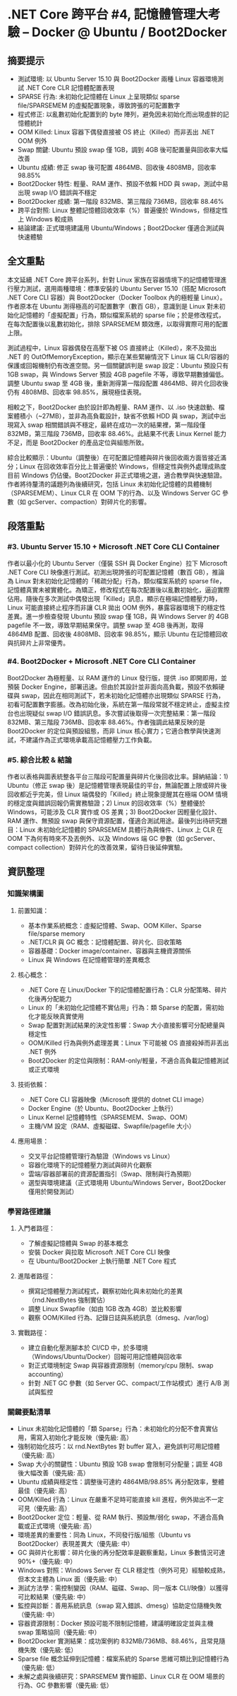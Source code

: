 # .NET Core 跨平台 #4, 記憶體管理大考驗 – Docker @ Ubuntu / Boot2Docker

## 摘要提示
- 測試環境: 以 Ubuntu Server 15.10 與 Boot2Docker 兩種 Linux 容器環境測試 .NET Core CLR 記憶體配置表現
- SPARSE 行為: 未初始化記憶體在 Linux 上呈現類似 sparse file/SPARSEMEM 的虛擬配置現象，導致誇張的可配置數字
- 程式修正: 以亂數初始化配置到的 byte 陣列，避免因未初始化而出現虛胖的記憶體統計
- OOM Killed: Linux 容器下偶發直接被 OS 終止（Killed）而非丟出 .NET OOM 例外
- Swap 關鍵: Ubuntu 預設 swap 僅 1GB，調到 4GB 後可配置量與回收率大幅改善
- Ubuntu 成績: 修正 swap 後可配置 4864MB、回收後 4808MB，回收率 98.85%
- Boot2Docker 特性: 輕量、RAM 運作、預設不依賴 HDD 與 swap，測試中易出現 swap I/O 錯誤與不穩定
- Boot2Docker 成績: 第一階段 832MB、第三階段 736MB，回收率 88.46%
- 跨平台對照: Linux 整體記憶體回收效率（%）普遍優於 Windows，但穩定性上 Windows 較成熟
- 結論建議: 正式環境建議用 Ubuntu/Windows；Boot2Docker 僅適合測試與快速體驗

## 全文重點
本文延續 .NET Core 跨平台系列，針對 Linux 家族在容器情境下的記憶體管理進行壓力測試，選用兩種環境：標準安裝的 Ubuntu Server 15.10（搭配 Microsoft .NET Core CLI 容器）與 Boot2Docker（Docker Toolbox 內的極輕量 Linux）。作者原本在 Ubuntu 測得極高的可配置數字（數百 GB），意識到是 Linux 對未初始化記憶體的「虛擬配置」行為，類似檔案系統的 sparse file；於是修改程式，在每次配置後以亂數初始化，排除 SPARSEMEM 類效應，以取得實際可用的配置上限。

測試過程中，Linux 容器偶發在高壓下被 OS 直接終止（Killed），來不及拋出 .NET 的 OutOfMemoryException，顯示在某些緊繃情況下 Linux 端 CLR/容器的保護或回報機制仍有改進空間。另一個關鍵誤判是 swap 設定：Ubuntu 預設只有 1GB swap，與 Windows Server 預設 4GB pagefile 不等，導致早期數據偏低。調整 Ubuntu swap 至 4GB 後，重新測得第一階段配置 4864MB、碎片化回收後仍有 4808MB、回收率 98.85%，展現極佳表現。

相較之下，Boot2Docker 由於設計即為輕量、RAM 運作、以 .iso 快速啟動、檔案體積小（~27MB），並非為高負載設計，缺省不依賴 HDD 與 swap，測試中出現寫入 swap 相關錯誤與不穩定，最終在成功一次的結果裡，第一階段僅 832MB，第三階段 736MB，回收率 88.46%。此結果不代表 Linux Kernel 能力不足，而是 Boot2Docker 的產品定位與組態所致。

綜合比較顯示：Ubuntu（調整後）在可配置記憶體與碎片後回收兩方面皆接近滿分；Linux 在回收效率百分比上普遍優於 Windows，但穩定性與例外處理成熟度目前 Windows 仍佔優。Boot2Docker 非正式環境之選，適合教學與快速驗證。作者將待釐清的議題列為後續研究，包括 Linux 未初始化記憶體的具體機制（SPARSEMEM）、Linux CLR 在 OOM 下的行為、以及 Windows Server GC 參數（如 gcServer、compaction）對碎片化的影響。

## 段落重點
### #3. Ubuntu Server 15.10 + Microsoft .NET Core CLI Container
作者以最小化的 Ubuntu Server（僅裝 SSH 與 Docker Engine）拉下 Microsoft .NET Core CLI 映像進行測試。初測出現誇張的可配置記憶體（數百 GB），推論為 Linux 對未初始化記憶體的「稀疏分配」行為，類似檔案系統的 sparse file，記憶體真實未被實體化。為矯正，修改程式在每次配置後以亂數初始化，逼迫實際佔用。隨後在多次測試中偶發出現「Killed」訊息，顯示在極端記憶體壓力時，Linux 可能直接終止程序而非讓 CLR 拋出 OOM 例外，暴露容器環境下的穩定性差異。進一步檢查發現 Ubuntu 預設 swap 僅 1GB，與 Windows Server 的 4GB pagefile 不一致，導致早期結果保守。調整 swap 至 4GB 後再測，取得 4864MB 配置、回收後 4808MB、回收率 98.85%，顯示 Ubuntu 在記憶體回收與抗碎片上非常優秀。

### #4. Boot2Docker + Microsoft .NET Core CLI Container
Boot2Docker 為極輕量、以 RAM 運作的 Linux 發行版，提供 .iso 即開即用，並預裝 Docker Engine，部署迅速。但由於其設計並非面向高負載，預設不依賴硬碟與 swap，因此在相同測試下，若未初始化記憶體亦出現類似 SPARSE 行為，初看可配置數字膨脹。改為初始化後，系統在第一階段常就不穩定終止，虛擬主控台也出現疑似 swap I/O 錯誤訊息。多次嘗試後取得一次完整結果：第一階段 832MB、第三階段 736MB、回收率 88.46%。作者強調此結果反映的是 Boot2Docker 的定位與預設組態，而非 Linux 核心實力；它適合教學與快速測試，不建議作為正式環境承載高記憶體壓力工作負載。

### #5. 綜合比較 & 結論
作者以表格與圖表統整各平台三階段可配置量與碎片化後回收比率。歸納結論：1) Ubuntu（修正 swap 後）是記憶體管理表現最佳的平台，無論配置上限或碎片後回收都近乎完美，但 Linux 端偶發的「Killed」終止現象提醒其在極端 OOM 情境的穩定度與錯誤回報仍需實務驗證；2) Linux 的回收效率（%）整體優於 Windows，可能涉及 CLR 實作或 OS 差異；3) Boot2Docker 因輕量化設計、RAM 運作、無預設 swap 與保守資源配置，僅適合測試用途。最後列出待研究題目：Linux 未初始化記憶體的 SPARSEMEM 具體行為與條件、Linux 上 CLR 在 OOM 下為何有時來不及丟例外、以及 Windows 端 GC 參數（如 gcServer、compact collection）對碎片化的改善效果，留待日後延伸實驗。

## 資訊整理

### 知識架構圖
1. 前置知識：
   - 基本作業系統概念：虛擬記憶體、Swap、OOM Killer、Sparse file/sparse memory
   - .NET/CLR 與 GC 概念：記憶體配置、碎片化、回收策略
   - 容器基礎：Docker image/container、容器與主機資源關係
   - Linux 與 Windows 在記憶體管理的差異概念

2. 核心概念：
   - .NET Core 在 Linux/Docker 下的記憶體配置行為：CLR 分配策略、碎片化後再分配能力
   - Linux 的「未初始化記憶體不實佔用」行為：類 Sparse 的配置，需初始化才能反映真實使用
   - Swap 配置對測試結果的決定性影響：Swap 大小直接影響可分配總量與穩定性
   - OOM/Killed 行為與例外處理差異：Linux 下可能被 OS 直接殺掉而非丟出 .NET 例外
   - Boot2Docker 的定位與限制：RAM-only/輕量，不適合高負載記憶體測試或正式環境

3. 技術依賴：
   - .NET Core CLI 容器映像（Microsoft 提供的 dotnet CLI image）
   - Docker Engine（於 Ubuntu、Boot2Docker 上執行）
   - Linux Kernel 記憶體特性（SPARSEMEM、Swap、OOM）
   - 主機/VM 設定（RAM、虛擬磁碟、Swapfile/pagefile 大小）

4. 應用場景：
   - 交叉平台記憶體管理行為驗證（Windows vs Linux）
   - 容器化環境下的記憶體壓力測試與碎片化觀察
   - 雲端/容器部署前的資源配置指引（Swap、限制與行為預期）
   - 選型與環境建議（正式環境用 Ubuntu/Windows Server，Boot2Docker 僅用於開發測試）

### 學習路徑建議
1. 入門者路徑：
   - 了解虛擬記憶體與 Swap 的基本概念
   - 安裝 Docker 與拉取 Microsoft .NET Core CLI 映像
   - 在 Ubuntu/Boot2Docker 上執行簡單 .NET Core 程式

2. 進階者路徑：
   - 撰寫記憶體壓力測試程式，觀察初始化與未初始化的差異（rnd.NextBytes 強制實佔）
   - 調整 Linux Swapfile（如由 1GB 改為 4GB）並比較影響
   - 觀察 OOM/Killed 行為、記錄日誌與系統訊息（dmesg、/var/log）

3. 實戰路徑：
   - 建立自動化壓測腳本於 CI/CD 中，於多環境（Windows/Ubuntu/Docker）回報可用記憶體與回收率
   - 對正式環境制定 Swap 與容器資源限制（memory/cpu 限制、swap accounting）
   - 針對 .NET GC 參數（如 Server GC、compact/工作站模式）進行 A/B 測試與監控

### 關鍵要點清單
- Linux 未初始化記憶體的「類 Sparse」行為：未初始化的分配不會真實佔用，需寫入初始化才能反映（優先級: 高）
- 強制初始化技巧：以 rnd.NextBytes 對 buffer 寫入，避免誤判可用記憶體（優先級: 高）
- Swap 大小的關鍵性：Ubuntu 預設 1GB swap 會限制可分配量；調至 4GB 後大幅改善（優先級: 高）
- Ubuntu 成績與穩定性：調整後可達約 4864MB/98.85% 再分配效率，整體最佳（優先級: 高）
- OOM/Killed 行為：Linux 在嚴重不足時可能直接 kill 進程，例外拋出不一定可見（優先級: 高）
- Boot2Docker 定位：輕量、從 RAM 執行、預設無/弱化 swap，不適合高負載或正式環境（優先級: 高）
- 環境差異的重要性：同為 Linux，不同發行版/組態（Ubuntu vs Boot2Docker）表現差異大（優先級: 中）
- GC 與碎片化影響：碎片化後的再分配效率是觀察重點，Linux 多數情況可達 90%+（優先級: 中）
- Windows 對照：Windows Server 在 CLR 穩定性（例外可見）經驗較成熟，但本文主體為 Linux 面（優先級: 中）
- 測試方法學：需控制變因（RAM、磁碟、Swap、同一版本 CLI/映像）以獲得可比較結果（優先級: 中）
- 監控與診斷：善用系統訊息（swap 寫入錯誤、dmesg）協助定位隨機失敗（優先級: 中）
- 容器資源限制：Docker 預設可能不限制記憶體，建議明確設定並與主機 swap 策略協同（優先級: 中）
- Boot2Docker 實測結果：成功案例約 832MB/736MB、88.46%，且常見隨機失敗（優先級: 低）
- Sparse file 概念延伸到記憶體：檔案系統的 Sparse 思維可類比到記憶體行為（優先級: 低）
- 未解之處與後續研究：SPARSEMEM 實作細節、Linux CLR 在 OOM 場景的行為、GC 參數影響（優先級: 低）
